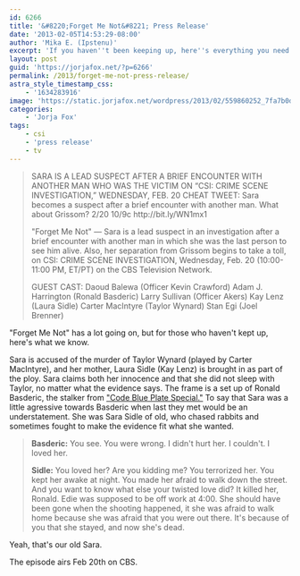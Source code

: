 ```yaml
---
id: 6266
title: '&#8220;Forget Me Not&#8221; Press Release'
date: '2013-02-05T14:53:29-08:00'
author: 'Mika E. (Ipstenu)'
excerpt: 'If you haven''t been keeping up, here''s everything you need to know for "Forget Me Not"'
layout: post
guid: 'https://jorjafox.net/?p=6266'
permalink: /2013/forget-me-not-press-release/
astra_style_timestamp_css:
    - '1634283916'
image: 'https://static.jorjafox.net/wordpress/2013/02/559860252_7fa7b0dc96.jpg'
categories:
    - 'Jorja Fox'
tags:
    - csi
    - 'press release'
    - tv
---
```


<blockquote>SARA IS A LEAD SUSPECT AFTER A BRIEF ENCOUNTER WITH ANOTHER MAN WHO WAS THE VICTIM ON “CSI: CRIME SCENE INVESTIGATION,” WEDNESDAY, FEB. 20
CHEAT TWEET: Sara becomes a suspect after a brief encounter with another man. What about Grissom? 2/20 10/9c http://bit.ly/WN1mx1

"Forget Me Not" — Sara is a lead suspect in an investigation after a brief encounter with another man in which she was the last person to see him alive. Also, her separation from Grissom begins to take a toll, on CSI: CRIME SCENE INVESTIGATION, Wednesday, Feb. 20 (10:00-11:00 PM, ET/PT) on the CBS Television Network.

GUEST CAST:
Daoud Balewa (Officer Kevin Crawford)
Adam J. Harrington (Ronald Basderic)
Larry Sullivan (Officer Akers)
Kay Lenz (Laura Sidle)
Carter MacIntyre (Taylor Wynard)
Stan Egi (Joel Brenner)</blockquote>
"Forget Me Not" has a lot going on, but for those who haven't kept up, here's what we know.

Sara is accused of the murder of Taylor Wynard (played by Carter MacIntyre), and her mother, Laura Sidle (Kay Lenz) is brought in as part of the ploy. Sara claims both her innocence and that she did not sleep with Taylor, no matter what the evidence says. The frame is a set up of Ronald Basderic, the stalker from <a href="https://jorjafox.net/wiki/Code_Blue_Plate_Special">"Code Blue Plate Special."</a> To say that Sara was a little agressive towards Basderic when last they met would be an understatement. She was Sara Sidle of old, who chased rabbits and sometimes fought to make the evidence fit what she wanted.
<blockquote><strong>Basderic:</strong> You see. You were wrong. I didn't hurt her. I couldn't. I loved her.

<strong>Sidle:</strong> You loved her? Are you kidding me? You terrorized her. You kept her awake at night. You made her afraid to walk down the street. And you want to know what else your twisted love did? It killed her, Ronald. Edie was supposed to be off work at 4:00. She should have been gone when the shooting happened, it she was afraid to walk home because she was afraid that you were out there. It's because of you that she stayed, and now she's dead.</blockquote>
Yeah, that's our old Sara.

The episode airs Feb 20th on CBS.